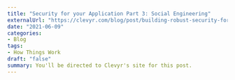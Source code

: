 ```yaml
---
title: "Security for your Application Part 3: Social Engineering"
externalUrl: "https://clevyr.com/blog/post/building-robust-security-for-your-application-part-3-social-engineering"
date: "2021-06-09"
categories:
- Blog
tags:
- How Things Work
draft: "false"
summary: You'll be directed to Clevyr's site for this post.
---
```

